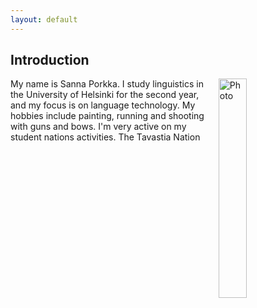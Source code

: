 ```yaml
---
layout: default
---
```


## Introduction

<img src="assets/images/me.jpg" alt="Photo" hspace="20" width="30%" align="right"/>
My name is Sanna Porkka. I study linguistics in the University of Helsinki for the second year, and my focus is on language technology. My hobbies include painting, running and shooting with guns and bows. I'm very active on my student nations activities. The Tavastia Nation 
